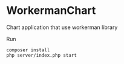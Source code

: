 # WorkermanChart

Chart application that use workerman library

Run
```
composer install
php server/index.php start
```

